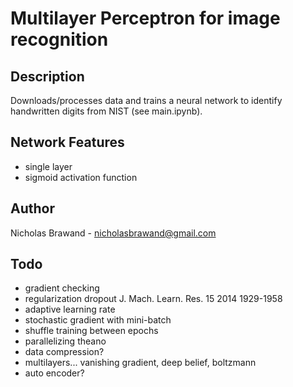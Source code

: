 # Multilayer Perceptron for image recognition

## Description
Downloads/processes data and trains a neural network to identify handwritten digits from NIST (see main.ipynb).

## Network Features
* single layer
* sigmoid activation function

## Author
Nicholas Brawand - nicholasbrawand@gmail.com

## Todo
* gradient checking
* regularization dropout J. Mach. Learn. Res. 15 2014 1929-1958
* adaptive learning rate
* stochastic gradient with mini-batch 
* shuffle training between epochs
* parallelizing theano
* data compression?
* multilayers... vanishing gradient, deep belief, boltzmann
* auto encoder?

